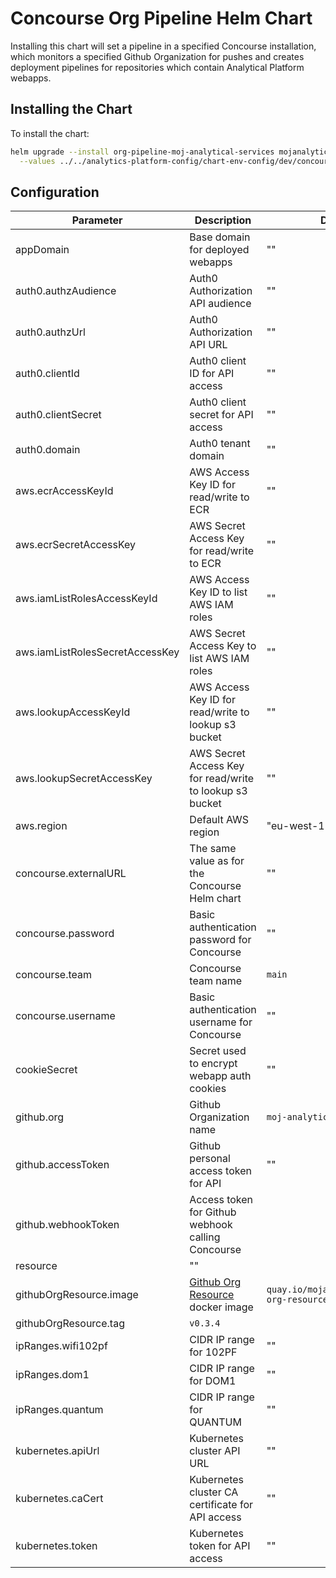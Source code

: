 # Concourse Org Pipeline Helm Chart

Installing this chart will set a pipeline in a specified Concourse installation,
which monitors a specified Github Organization for pushes and creates deployment
pipelines for repositories which contain Analytical Platform webapps.


## Installing the Chart

To install the chart:

```bash
helm upgrade --install org-pipeline-moj-analytical-services mojanalytics/concourse-org-pipeline \
  --values ../../analytics-platform-config/chart-env-config/dev/concourse-org-pipeline.yaml
```

## Configuration

| Parameter  | Description     | Default |
| ---------- | --------------- | ------- |
| appDomain | Base domain for deployed webapps | "" |
| auth0.authzAudience | Auth0 Authorization API audience | "" |
| auth0.authzUrl | Auth0 Authorization API URL | "" |
| auth0.clientId | Auth0 client ID for API access | "" |
| auth0.clientSecret | Auth0 client secret for API access | "" |
| auth0.domain | Auth0 tenant domain | "" |
| aws.ecrAccessKeyId | AWS Access Key ID for read/write to ECR | "" |
| aws.ecrSecretAccessKey | AWS Secret Access Key for read/write to ECR | "" |
| aws.iamListRolesAccessKeyId | AWS Access Key ID to list AWS IAM roles | "" |
| aws.iamListRolesSecretAccessKey | AWS Secret Access Key to list AWS IAM roles | "" |
| aws.lookupAccessKeyId | AWS Access Key ID for read/write to lookup s3 bucket | "" |
| aws.lookupSecretAccessKey | AWS Secret Access Key for read/write to lookup s3 bucket | "" |
| aws.region | Default AWS region | "eu-west-1" |
| concourse.externalURL | The same value as for the Concourse Helm chart | "" |
| concourse.password | Basic authentication password for Concourse | "" |
| concourse.team | Concourse team name | `main` |
| concourse.username | Basic authentication username for Concourse | "" |
| cookieSecret | Secret used to encrypt webapp auth cookies | "" |
| github.org | Github Organization name | `moj-analytical-services` |
| github.accessToken | Github personal access token for API | "" |
| github.webhookToken | Access token for Github webhook calling Concourse
resource | "" |
| githubOrgResource.image | [Github Org Resource](https://github.com/ministryofjustice/analytics-platform-concourse-github-org-resource) docker image | `quay.io/mojanalytics/github-org-resource` |
| githubOrgResource.tag | `v0.3.4` |
| ipRanges.wifi102pf | CIDR IP range for 102PF | "" |
| ipRanges.dom1 | CIDR IP range for DOM1 | "" |
| ipRanges.quantum | CIDR IP range for QUANTUM | "" |
| kubernetes.apiUrl | Kubernetes cluster API URL | "" |
| kubernetes.caCert | Kubernetes cluster CA certificate for API access | "" |
| kubernetes.token | Kubernetes token for API access | "" |
